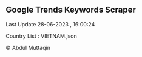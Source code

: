 

## Google Trends Keywords Scraper 
 
Last Update 28-06-2023 , 16:00:24

Country List :
VIETNAM.json



© Abdul Muttaqin 
